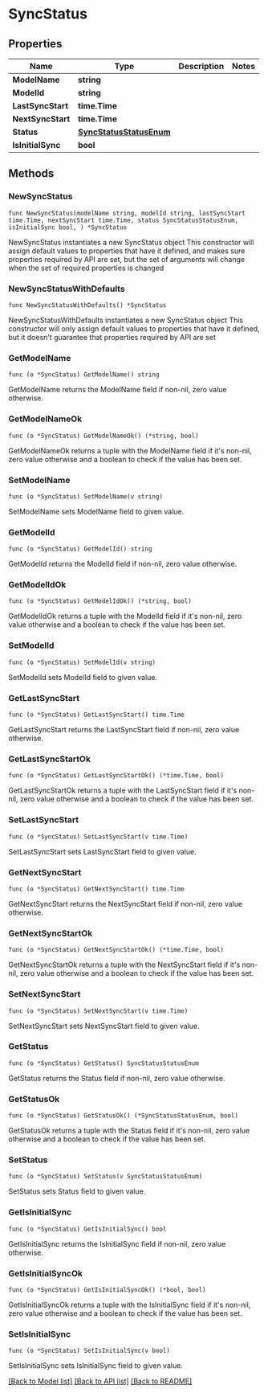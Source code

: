 # SyncStatus

## Properties

Name | Type | Description | Notes
------------ | ------------- | ------------- | -------------
**ModelName** | **string** |  | 
**ModelId** | **string** |  | 
**LastSyncStart** | **time.Time** |  | 
**NextSyncStart** | **time.Time** |  | 
**Status** | [**SyncStatusStatusEnum**](SyncStatusStatusEnum.md) |  | 
**IsInitialSync** | **bool** |  | 

## Methods

### NewSyncStatus

`func NewSyncStatus(modelName string, modelId string, lastSyncStart time.Time, nextSyncStart time.Time, status SyncStatusStatusEnum, isInitialSync bool, ) *SyncStatus`

NewSyncStatus instantiates a new SyncStatus object
This constructor will assign default values to properties that have it defined,
and makes sure properties required by API are set, but the set of arguments
will change when the set of required properties is changed

### NewSyncStatusWithDefaults

`func NewSyncStatusWithDefaults() *SyncStatus`

NewSyncStatusWithDefaults instantiates a new SyncStatus object
This constructor will only assign default values to properties that have it defined,
but it doesn't guarantee that properties required by API are set

### GetModelName

`func (o *SyncStatus) GetModelName() string`

GetModelName returns the ModelName field if non-nil, zero value otherwise.

### GetModelNameOk

`func (o *SyncStatus) GetModelNameOk() (*string, bool)`

GetModelNameOk returns a tuple with the ModelName field if it's non-nil, zero value otherwise
and a boolean to check if the value has been set.

### SetModelName

`func (o *SyncStatus) SetModelName(v string)`

SetModelName sets ModelName field to given value.


### GetModelId

`func (o *SyncStatus) GetModelId() string`

GetModelId returns the ModelId field if non-nil, zero value otherwise.

### GetModelIdOk

`func (o *SyncStatus) GetModelIdOk() (*string, bool)`

GetModelIdOk returns a tuple with the ModelId field if it's non-nil, zero value otherwise
and a boolean to check if the value has been set.

### SetModelId

`func (o *SyncStatus) SetModelId(v string)`

SetModelId sets ModelId field to given value.


### GetLastSyncStart

`func (o *SyncStatus) GetLastSyncStart() time.Time`

GetLastSyncStart returns the LastSyncStart field if non-nil, zero value otherwise.

### GetLastSyncStartOk

`func (o *SyncStatus) GetLastSyncStartOk() (*time.Time, bool)`

GetLastSyncStartOk returns a tuple with the LastSyncStart field if it's non-nil, zero value otherwise
and a boolean to check if the value has been set.

### SetLastSyncStart

`func (o *SyncStatus) SetLastSyncStart(v time.Time)`

SetLastSyncStart sets LastSyncStart field to given value.


### GetNextSyncStart

`func (o *SyncStatus) GetNextSyncStart() time.Time`

GetNextSyncStart returns the NextSyncStart field if non-nil, zero value otherwise.

### GetNextSyncStartOk

`func (o *SyncStatus) GetNextSyncStartOk() (*time.Time, bool)`

GetNextSyncStartOk returns a tuple with the NextSyncStart field if it's non-nil, zero value otherwise
and a boolean to check if the value has been set.

### SetNextSyncStart

`func (o *SyncStatus) SetNextSyncStart(v time.Time)`

SetNextSyncStart sets NextSyncStart field to given value.


### GetStatus

`func (o *SyncStatus) GetStatus() SyncStatusStatusEnum`

GetStatus returns the Status field if non-nil, zero value otherwise.

### GetStatusOk

`func (o *SyncStatus) GetStatusOk() (*SyncStatusStatusEnum, bool)`

GetStatusOk returns a tuple with the Status field if it's non-nil, zero value otherwise
and a boolean to check if the value has been set.

### SetStatus

`func (o *SyncStatus) SetStatus(v SyncStatusStatusEnum)`

SetStatus sets Status field to given value.


### GetIsInitialSync

`func (o *SyncStatus) GetIsInitialSync() bool`

GetIsInitialSync returns the IsInitialSync field if non-nil, zero value otherwise.

### GetIsInitialSyncOk

`func (o *SyncStatus) GetIsInitialSyncOk() (*bool, bool)`

GetIsInitialSyncOk returns a tuple with the IsInitialSync field if it's non-nil, zero value otherwise
and a boolean to check if the value has been set.

### SetIsInitialSync

`func (o *SyncStatus) SetIsInitialSync(v bool)`

SetIsInitialSync sets IsInitialSync field to given value.



[[Back to Model list]](../README.md#documentation-for-models) [[Back to API list]](../README.md#documentation-for-api-endpoints) [[Back to README]](../README.md)


